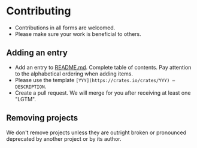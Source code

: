 # Contributing

- Contributions in all forms are welcomed.
- Please make sure your work is beneficial to others.

## Adding an entry

- Add an entry to [README.md](https://github.com/h1trust/awesome-hit-rust/blob/master/README.md). Complete table of contents. Pay attention to the alphabetical ordering when adding items.
- Please use the template `[YYY](https://crates.io/crates/YYY) — DESCRIPTION`.
- Create a pull request. We will merge for you after receiving at least one "LGTM".

## Removing projects

We don't remove projects unless they are outright broken or pronounced deprecated by another project or by its author.

